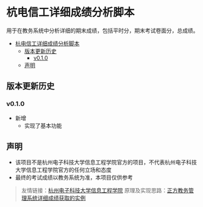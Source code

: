 # 杭电信工详细成绩分析脚本

用于在教务系统中分析详细的期末成绩，包括平时分，期末考试卷面分，总成绩。

<!-- TOC -->
* [杭电信工详细成绩分析脚本](#杭电信工详细成绩分析脚本)
  * [版本更新历史](#版本更新历史)
    * [v0.1.0](#v010)
  * [声明](#声明)
<!-- TOC -->

## 版本更新历史

### v0.1.0
* 新增
    * 实现了基本功能

## 声明
* 该项目不是杭州电子科技大学信息工程学院官方的项目，不代表杭州电子科技大学信息工程学院官方的任何立场和态度
* 最终的考试成绩以教务系统为准，本项目仅供参考

> 友情链接：[杭州电子科技大学信息工程学院](https://www.hziee.edu.cn/)
> 原理及实现思路：[正方教务管理系统详细成绩获取的实例](https://chiyukiruon.com/2023/08/15/hziee-score-detail/)